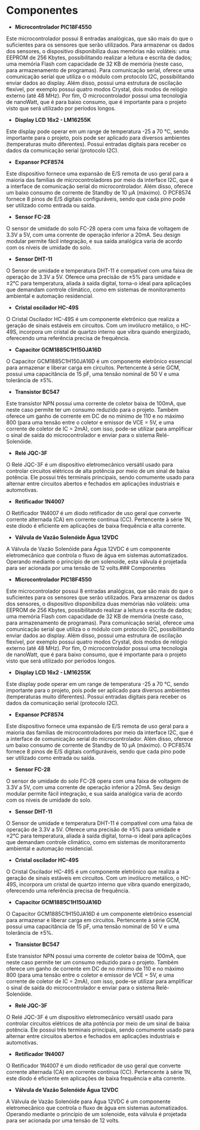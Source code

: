 # Componentes
- **Microcontrolador PIC18F4550**

Este microcontrolador possui 8 entradas analógicas, que são mais do que o suficientes para os sensores que serão utilizados. Para armazenar os dados dos sensores, o dispositivo disponibiliza duas memórias não voláteis: uma EEPROM  de 256 Kbytes, possibilitando realizar a leitura e escrita de dados; uma memória Flash com capacidade de 32 KB de memória (neste caso, para armazenamento de programas). Para comunicação serial, oferece uma comunicação serial que utiliza o o módulo com protocolo I2C, possibilitando enviar dados ao display. Além disso, possui uma estrutura de oscilação flexível, por exemplo possui quatro modos Crystal, dois modos de relógio externo (até 48 MHz). Por fim, O microcontrolador possui uma tecnologia de nanoWatt, que é para baixo consumo, que é importante para o projeto visto que será utilizado por períodos longos. 

- **Display LCD 16x2 - LM16255K**

Este display pode operar em um range de temperatura -25 a 70 °C, sendo importante para o projeto, pois pode ser aplicado para diversos ambientes (temperaturas muito diferentes). Possui entradas digitais para receber os dados da comunicação serial (protocolo I2C).

- **Expansor PCF8574**

Este dispositivo fornece uma expansão de E/S remota de uso geral para a maioria das famílias de microcontroladores por meio da interface I2C, que é a interface de comunicação serial do microcontrolador. Além disso, oferece um baixo consumo de corrente de Standby de 10 μA (máximo). O PCF8574 fornece 8 pinos de E/S digitais configuráveis, sendo que cada pino pode ser utilizado como entrada ou saída. 

- **Sensor FC-28**

O sensor de umidade do solo FC-28 opera com uma faixa de voltagem de 3.3V a 5V, com uma corrente de operação inferior a 20mA. Seu design modular permite fácil integração, e sua saída analógica varia de acordo com os níveis de umidade do solo. 

- **Sensor DHT-11**

O Sensor de umidade e temperatura DHT-11 é compatível com uma faixa de operação de 3.3V a 5V. Oferece uma precisão de ±5% para umidade e ±2°C para temperatura, aliada à saída digital, torna-o ideal para aplicações que demandam controle climático, como em sistemas de monitoramento ambiental e automação residencial.

- **Cristal oscilador HC-49S**

O Cristal Oscilador HC-49S é um componente eletrônico que realiza a geração de sinais estáveis em circuitos. Com um invólucro metálico, o HC-49S, incorpora um cristal de quartzo interno que vibra quando energizado, oferecendo uma referência precisa de frequência.

- **Capacitor GCM1885C1H150JA16D**

O Capacitor GCM1885C1H150JA16D é um componente eletrônico essencial para armazenar e liberar carga em circuitos. Pertencente à série GCM, possui uma capacitância de 15 pF, uma tensão nominal de 50 V e uma tolerância de ±5%.

- **Transistor BC547**

Este transistor NPN possui uma corrente de coletor baixa de 100mA, que neste caso permite ter um consumo reduzido para o projeto. Também oferece um ganho de corrente em DC de no mínimo de 110 e no máximo 800 (para uma tensão entre o coletor e emissor de VCE = 5V, e uma corrente de coletor de IC = 2mA), com isso, pode-se utilizar para amplificar o sinal de saída do microcontrolador e enviar para o sistema Relé-Solenóide.

- **Relé JQC-3F**

O Relé JQC-3F é um dispositivo eletromecânico versátil usado para controlar circuitos elétricos de alta potência por meio de um sinal de baixa potência. Ele possui três terminais principais, sendo comumente usado para alternar entre circuitos abertos e fechados em aplicações industriais e automotivas.

- **Retificador 1N4007**

O Retificador 1N4007 é um diodo retificador de uso geral que converte corrente alternada (CA) em corrente contínua (CC). Pertencente à série 1N, este diodo é eficiente em aplicações de baixa frequência e alta corrente.

- **Válvula de Vazão Solenóide Água 12VDC**

A Válvula de Vazão Solenóide para Água 12VDC é um componente eletromecânico que controla o fluxo de água em sistemas automatizados. Operando mediante o princípio de um solenoide, esta válvula é projetada para ser acionada por uma tensão de 12 volts.### Componentes
- **Microcontrolador PIC18F4550**

Este microcontrolador possui 8 entradas analógicas, que são mais do que o suficientes para os sensores que serão utilizados. Para armazenar os dados dos sensores, o dispositivo disponibiliza duas memórias não voláteis: uma EEPROM  de 256 Kbytes, possibilitando realizar a leitura e escrita de dados; uma memória Flash com capacidade de 32 KB de memória (neste caso, para armazenamento de programas). Para comunicação serial, oferece uma comunicação serial que utiliza o o módulo com protocolo I2C, possibilitando enviar dados ao display. Além disso, possui uma estrutura de oscilação flexível, por exemplo possui quatro modos Crystal, dois modos de relógio externo (até 48 MHz). Por fim, O microcontrolador possui uma tecnologia de nanoWatt, que é para baixo consumo, que é importante para o projeto visto que será utilizado por períodos longos. 

- **Display LCD 16x2 - LM16255K**

Este display pode operar em um range de temperatura -25 a 70 °C, sendo importante para o projeto, pois pode ser aplicado para diversos ambientes (temperaturas muito diferentes). Possui entradas digitais para receber os dados da comunicação serial (protocolo I2C).

- **Expansor PCF8574**

Este dispositivo fornece uma expansão de E/S remota de uso geral para a maioria das famílias de microcontroladores por meio da interface I2C, que é a interface de comunicação serial do microcontrolador. Além disso, oferece um baixo consumo de corrente de Standby de 10 μA (máximo). O PCF8574 fornece 8 pinos de E/S digitais configuráveis, sendo que cada pino pode ser utilizado como entrada ou saída. 

- **Sensor FC-28**

O sensor de umidade do solo FC-28 opera com uma faixa de voltagem de 3.3V a 5V, com uma corrente de operação inferior a 20mA. Seu design modular permite fácil integração, e sua saída analógica varia de acordo com os níveis de umidade do solo. 

- **Sensor DHT-11**

O Sensor de umidade e temperatura DHT-11 é compatível com uma faixa de operação de 3.3V a 5V. Oferece uma precisão de ±5% para umidade e ±2°C para temperatura, aliada à saída digital, torna-o ideal para aplicações que demandam controle climático, como em sistemas de monitoramento ambiental e automação residencial.

- **Cristal oscilador HC-49S**

O Cristal Oscilador HC-49S é um componente eletrônico que realiza a geração de sinais estáveis em circuitos. Com um invólucro metálico, o HC-49S, incorpora um cristal de quartzo interno que vibra quando energizado, oferecendo uma referência precisa de frequência.

- **Capacitor GCM1885C1H150JA16D**

O Capacitor GCM1885C1H150JA16D é um componente eletrônico essencial para armazenar e liberar carga em circuitos. Pertencente à série GCM, possui uma capacitância de 15 pF, uma tensão nominal de 50 V e uma tolerância de ±5%.

- **Transistor BC547**

Este transistor NPN possui uma corrente de coletor baixa de 100mA, que neste caso permite ter um consumo reduzido para o projeto. Também oferece um ganho de corrente em DC de no mínimo de 110 e no máximo 800 (para uma tensão entre o coletor e emissor de VCE = 5V, e uma corrente de coletor de IC = 2mA), com isso, pode-se utilizar para amplificar o sinal de saída do microcontrolador e enviar para o sistema Relé-Solenóide.

- **Relé JQC-3F**

O Relé JQC-3F é um dispositivo eletromecânico versátil usado para controlar circuitos elétricos de alta potência por meio de um sinal de baixa potência. Ele possui três terminais principais, sendo comumente usado para alternar entre circuitos abertos e fechados em aplicações industriais e automotivas.

- **Retificador 1N4007**

O Retificador 1N4007 é um diodo retificador de uso geral que converte corrente alternada (CA) em corrente contínua (CC). Pertencente à série 1N, este diodo é eficiente em aplicações de baixa frequência e alta corrente.

- **Válvula de Vazão Solenóide Água 12VDC**

A Válvula de Vazão Solenóide para Água 12VDC é um componente eletromecânico que controla o fluxo de água em sistemas automatizados. Operando mediante o princípio de um solenoide, esta válvula é projetada para ser acionada por uma tensão de 12 volts.